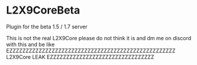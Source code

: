 # L2X9CoreBeta
Plugin for the beta 1.5 / 1.7 server

This is not the real L2X9Core please do not think it is and dm me on discord with this and be like EZZZZZZZZZZZZZZZZZZZZZZZZZZZZZZZZZZZZZZZZZZZZZZZZZZZ L2X9Core LEAK EZZZZZZZZZZZZZZZZZZZZZZZZZZZZZZZZ
